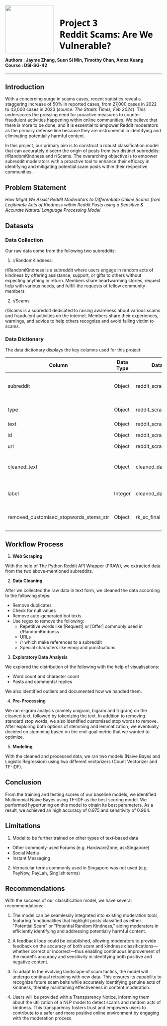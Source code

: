 <img src="https://github.com/s-simin/Data_Science_Projects/blob/main/03_Reddit_Scams_Are_We_Vulnerable/images/proj_logo.png?raw=true" style="float: left; margin: 0px 20px 0px 0px; height: 155px;">  

<h1 style="font-family: Segoe UI; color: black; line-height: 1.3;"><strong>Project 3</strong><br>
Reddit Scams: Are We Vulnerable?</h1>  
<div style="text-align: left;">
<h4>Authors : Jayme Zhang, Suen Si Min, Timothy Chan, Amoz Kuang<br>
Course : DSI-SG-42</h4></div>

---

## Introduction

With a concerning surge in scams cases, recent statistics reveal a staggering increase of 50% in reported cases, from 27,000 cases in 2022 to 43,000 cases in 2023 (*source: The Straits Times, Feb 2024*). This underscores the pressing need for proactive measures to counter fraudulent activities happening within online communities. We believe that there is more to be done, and it is essential to empower Reddit moderators as the primary defense line because they are instrumental in identifying and eliminating potentially harmful content.

In this project, our primary aim is to construct a robust classification model that can accurately discern the origin of posts from two distinct subreddits: r/RandomKindness and r/Scams. The overarching objective is to empower subreddit moderators with a proactive tool to enhance their efficacy in identifying and mitigating potential scam posts within their respective communities.

## Problem Statement

*How Might We Assist Reddit Moderators to Differentiate Online Scams from Legitimate Acts of Kindness within Reddit Posts using a Sensitive & Accurate Natural Language Processing Model*

## Datasets

### Data Collection

Our raw data come from the following two subreddits:

1. r/RandomKindness:

r/RandomKindness is a subreddit where users engage in random acts of kindness by offering assistance, support, or gifts to others without expecting anything in return. Members share heartwarming stories, request help with various needs, and fulfill the requests of fellow community members

2. r/Scams

r/Scams is a subreddit dedicated to raising awareness about various scams and fraudulent activities on the internet. Members share their experiences, warnings, and advice to help others recognize and avoid falling victim to scams.

### Data Dictionary

The data dictionary displays the key columns used for this project:

| Column                                 | Data Type | Dataset              | Description                                                           |
|----------------------------------------|-----------|----------------------|-----------------------------------------------------------------------|
| subreddit                              | Object    | reddit_scrapped_data | The subreddit it belongs to: r/RandomKindness, r/Scams                |
| type                                   | Object    | reddit_scrapped_data | Type of entry: title, body, comment, reply                  |
| text                                   | Object    | reddit_scrapped_data | Text content                                                          |
| id                                     | Object    | reddit_scrapped_data | Unique identifier for the post                                        |
| url                                    | Object    | reddit_scrapped_data | URL of the post                                                       |
| cleaned_text                           | Object    | cleaned_data         | Text content after removal of repetitive words and special characters |
| label                                  | Integer   | cleaned_data         | 0: r/RandomKindness, 1: r/Scams                                       |
| removed_customised_stopwords_stems_str | Object    | rk_sc_final          | Text content after removal of stop words and stemming                 |

## Workflow Process

1. **Web Scraping**

With the help of The Python Reddit API Wrapper (PRAW), we extracted data from the two above-mentioned subreddits.

2. **Data Cleaning**

After we collected the raw data in text form, we cleaned the data according to the following steps:

- Remove duplicates
- Check for null values
- Remove auto-generated bot texts
- Use regex to remove the following:
  - Repetitive words like [Request] or [Offer] commonly used in r/RandomKindness
  - URLs
  - /r which make references to a subreddit
  - Special characters like emoji and punctuations

3. **Exploratory Data Analysis**

We explored the distribution of the following with the help of visualisations:

* Word count and character count
* Posts and comments/ replies

We also identified outliers and documented how we handled them.

4. **Pre-Processing**

We ran n-gram analysis (namely unigram, bigram and trigram) on the cleaned text, followed by tokenizing the text. In addition to removing standard stop words, we also identified customised stop words to remove. After exploring both options of stemming and lemmatization, we eventually decided on stemming based on the end-goal metric that we wanted to optimize.

5. **Modeling**

With the cleaned and processed data, we ran two models (Naive Bayes and Logistic Regression) using two different vectorizers (Count Vectorizer and TF-IDF).

## Conclusion

From the training and testing scores of our baseline models, we identified Multinomial Naive Bayes using TF-IDF as the best scoring model. We performed hypertuning on this model to obtain its best parameters. As a result, we achieved an high accuracy of 0.975 and sensitivity of 0.964.

## Limitations
1. Model to be further trained on other types of text-based data
  - Other commonly-used Forums (e.g. HardwareZone, askSingapore)
  - Social Media
  - Instant Messaging

2. Vernacular terms commonly used in Singapore was not used (e.g. PayNow, PayLah, Singlish terms)

## Recommendations
With the success of our classification model, we have several recommendations:

1. The model can be seamlessly integrated into
 existing moderation tools, featuring functionalities that highlight posts classified as either "Potential Scam" or "Potential Random Kindness," aiding moderators in efficiently identifying and addressing potentially harmful content.

2. A feedback loop could be established, allowing moderators to provide feedback on the accuracy of both scam and kindness classifications—whether correct or incorrect—thus enabling continuous improvement of the model's accuracy and sensitivity in identifying both positive and negative content.

3. To adapt to the evolving landscape of scam tactics, the model will undergo continual retraining with new data. This ensures its capability to recognize future scam baits while accurately identifying genuine acts of kindness, thereby maintaining effectiveness in content moderation.

4. Users will be provided with a Transparency Notice, informing them about the utilization of a NLP model to detect scams and random acts of kindness. This transparency fosters trust and empowers users to contribute to a safer and more positive online environment by engaging with the moderation process.







